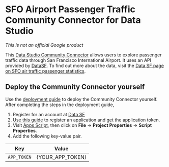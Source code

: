 # SFO Airport Passenger Traffic Community Connector for Data Studio
*This is not an official Google product*

This [Data Studio Community
Connector](https://developers.google.com/datastudio/connector/) allows users to
explore passenger traffic data through San Francisco International Airport. It
uses an API provided by [DataSF](https://datasf.org/opendata/). To find out more
about the data, visit the [Data SF page on SFO air traffic passenger
statistics](https://data.sfgov.org/Transportation/Air-Traffic-Passenger-Statistics/rkru-6vcg).

## Deploy the Community Connector yourself

Use the [deployment guide](../deploy.md) to deploy the Community Connector
yourself. After completing the steps in the deployment guide, 

1. Register for an account at [Data SF](https://datasf.org/)
2. [Use this guide](https://dev.socrata.com/consumers/getting-started.html) to
   register an application and get the application token.
3. Visit [Apps Script](https://script.google.com), then click on **File** -> **Project
   Properties** -> **Script Properties**.
4. Add the following key-value pair.

  | Key                   | Value                |
  |-----------------------|----------------------|
  | `APP_TOKEN`           | {YOUR_APP_TOKEN}     |

